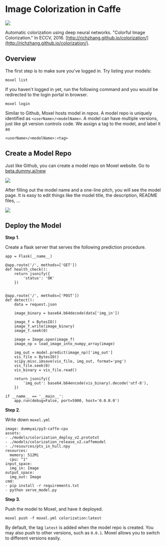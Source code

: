 # Image Colorization in Caffe

![](https://camo.githubusercontent.com/0f54d76e1561911ef2c423251c386a9368551365/687474703a2f2f726963687a68616e672e6769746875622e696f2f636f6c6f72697a6174696f6e2f7265736f75726365732f696d616765732f746561736572342e6a7067)

Automatic colorization using deep neural networks. "Colorful Image Colorization." In ECCV, 2016. [http://richzhang.github.io/colorization/](http://richzhang.github.io/colorization/).

## Overview

The first step is to make sure you've logged in. Try listing your models:

```
moxel list
```

If you haven't logged in yet, run the following command and you would be redirected to the login portal in browser.

```
moxel login
```

Similar to Github, Moxel hosts model in *repos*. A model repo is uniquely identified as `<userName>/<modelName>`. A model can have multiple versions, just like git version controls code. We assign a tag to the model, and label it as 

```
<userName>/<modelName>:<tag>
```

## Create a Model Repo

Just like Github, you can create a model repo on Moxel website. Go to [beta.dummy.ai/new](http://beta.dummy.ai/new)

<img src="new.png"/>

After filling out the model name and a one-line pitch, you will see the model page. It is easy to edit things like the model title, the description, README files, ... 

<img src="model.png"/>


## Deploy the Model

**Step 1**. 

Create a flask server that serves the following prediction procedure.

```
app = Flask(__name__)

@app.route('/', methods=['GET'])
def health_check():
    return jsonify({
        'status': 'OK'
    })


@app.route('/', methods=['POST'])
def detect():
    data = request.json

    image_binary = base64.b64decode(data['img_in'])

    image_f = BytesIO()
    image_f.write(image_binary)
    image_f.seek(0)

    image = Image.open(image_f)
    image_np = load_image_into_numpy_array(image)

    img_out = model.predict(image_np)['img_out']
    vis_file = BytesIO()
    scipy.misc.imsave(vis_file, img_out, format='png')
    vis_file.seek(0)
    vis_binary = vis_file.read()

    return jsonify({
        'img_out': base64.b64encode(vis_binary).decode('utf-8'),
    })

if __name__ == '__main__':
    app.run(debug=False, port=5900, host='0.0.0.0')
```

**Step 2**.

Write down `moxel.yml`

```
image: dummyai/py3-caffe-cpu
assets:
- ./models/colorization_deploy_v2.prototxt
- ./models/colorization_release_v2.caffemodel
- ./resources/pts_in_hull.npy
resources:
  memory: 512Mi
  cpu: "1"
input_space:
  img_in: Image
output_space:
  img_out: Image
cmd:
- pip install -r requirements.txt
- python serve_model.py
```

**Step 3**. 

Push the model to Moxel, and have it deployed.

```
moxel push -f moxel.yml colorization:latest
```

By default, the tag `latest` is added when the model repo is created. You may also push to other versions, such as `0.0.1`. Moxel allows you to switch to different versions easily.



